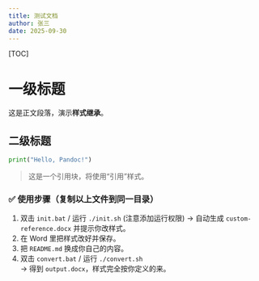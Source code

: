 ```yaml
---
title: 测试文档
author: 张三
date: 2025-09-30
---
```


[TOC]

# 一级标题

这是正文段落，演示**样式继承**。

## 二级标题

```python
print("Hello, Pandoc!")
```

> 这是一个引用块，将使用“引用”样式。


### ✅ 使用步骤（复制以上文件到同一目录）
1. 双击 `init.bat` / 运行 `./init.sh`  (注意添加运行权限)
   → 自动生成 `custom-reference.docx` 并提示你改样式。
2. 在 Word 里把样式改好并保存。
3. 把 `README.md` 换成你自己的内容。
4. 双击 `convert.bat` / 运行 `./convert.sh`  
   → 得到 `output.docx`，样式完全按你定义的来。

